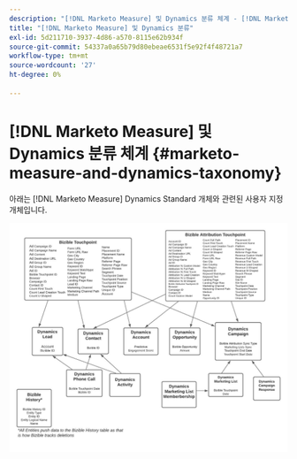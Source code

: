```yaml
---
description: "[!DNL Marketo Measure] 및 Dynamics 분류 체계 - [!DNL Marketo Measure] - 제품 설명서"
title: "[!DNL Marketo Measure] 및 Dynamics 분류"
exl-id: 5d211710-3937-4d86-a570-8115e62b934f
source-git-commit: 54337a0a65b79d80ebeae6531f5e92f4f48721a7
workflow-type: tm+mt
source-wordcount: '27'
ht-degree: 0%

---
```


# [!DNL Marketo Measure] 및 Dynamics 분류 체계 {#marketo-measure-and-dynamics-taxonomy}

아래는 [!DNL Marketo Measure] Dynamics Standard 개체와 관련된 사용자 지정 개체입니다.<p>

![](assets/bizible-and-dynamics-taxonomy-1.png)
